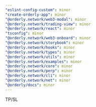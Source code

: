```yaml
---
"eslint-config-custom": minor
"create-orderly-app": minor
"@orderly.network/web3-modal": minor
"@orderly.network/trading-view": minor
"@orderly.network/react": minor
"tsconfig": minor
"@orderly.network/web3-onboard": minor
"@orderly.network/storybook": minor
"@orderly.network/hooks": minor
"@orderly.network/types": minor
"@orderly.network/utils": minor
"@orderly.network/examples": minor
"@orderly.network/core": minor
"@orderly.network/perp": minor
"@orderly.network/cli": minor
"@orderly.network/net": minor
"@orderly/docs": minor
---
```


TP/SL
